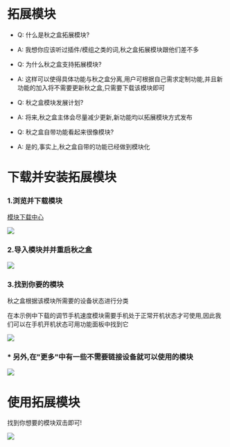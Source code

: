 # <div class="text-center">拓展模块</div>

* Q: 什么是秋之盒拓展模块?
* A: 我想你应该听过插件/模组之类的词,秋之盒拓展模块跟他们差不多

* Q: 为什么秋之盒支持拓展模块?
* A: 这样可以使得具体功能与秋之盒分离,用户可根据自己需求定制功能,并且新功能的加入将不需要更新秋之盒,只需要下载该模块即可

* Q: 秋之盒模块发展计划?
* A: 将来,秋之盒主体会尽量减少更新,新功能均以拓展模块方式发布

* Q: 秋之盒自带功能看起来很像模块?
* A: 是的,事实上,秋之盒自带的功能已经做到模块化


# 下载并安装拓展模块

### 1.浏览并下载模块

[模块下载中心](/extension/)

![](assets/imgs/ext/dl.gif)

### 2.导入模块并并重启秋之盒

![](assets/imgs/ext/install.gif)

### 3.找到你要的模块
秋之盒根据该模块所需要的设备状态进行分类

在本示例中下载的调节手机速度模块需要手机处于正常开机状态才可使用,因此我们可以在手机开机状态可用功能面板中找到它

![](assets/imgs/ext/find.gif)

### * 另外,在"更多"中有一些不需要链接设备就可以使用的模块

![](assets/imgs/ext/more.jpg)

# 使用拓展模块

找到你想要的模块双击即可!

![](assets/imgs/ext/use.gif)